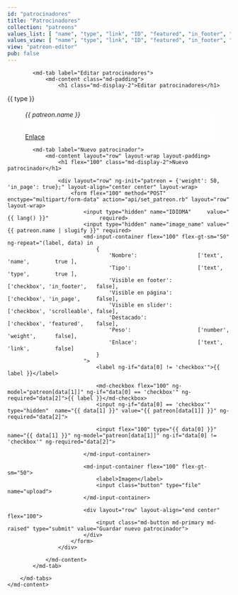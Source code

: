 ```yaml
---
id: "patrocinadores"
title: "Patrocinadores"
collection: "patreons"
values_list: [ "name", "type", "link", "ID", "featured", "in_footer", "in_page", "scrolleable", "weight" ]
values_view: [ "name", "type", "link", "ID", "featured", "in_footer", "in_page", "scrolleable", "weight" ]
view: "patreon-editor"
pub: false
---
```


<div flex="100" layout="row" layout-align="center center" layout-margin>
    <md-content flex="100">
        <md-tabs md-dynamic-height md-border-bottom>

            <md-tab label="Editar patrocinadores">
                <md-content class="md-padding">
                    <h1 class="md-display-2">Editar patrocinadores</h1>

<div class="page" layout="column">
    <div flex class="team">
        <md-tabs md-selected="0" md-border-bottom md-dynamic-height>
        <md-tab ng-if="type != 'undefined'" ng-repeat="(type, patreons) in elements() | groupBy: 'type'">
            <md-tab-label>{{ type }}</md-tab-label>
            <md-tab-body flex>
                <div flex>
                    <md-grid-list md-cols-xs="1" md-cols-sm="2" md-cols-md="4" md-cols-gt-md="6" md-row-height-gt-md="1:1" md-row-height="2:2" md-gutter="12px">
                        <md-grid-tile ng-repeat="patreon in patreons" md-rowspan="1" md-colspan="1">
                            <a style="margin: 0;" ng-href="/admin/#!/{{ lang() }}/patrocinadores/{{ patreon.ID }}">
                                <md-content flex>
                                    <figure class="fader-caption" flex style="background-color: rgba(255,255,255,0.5);background-image: url('/img/patreons/{{ patreon.name | slugify }}.png');background-position: center center; background-repeat: no-repeat; background-size: contain;">
                                        <figcaption layout="column" layout-align="center center">
                                        <h6>{{ patreon.name }}</h6>
                                        <a ng-if="patreon.link != undefined" href="{{ patreon.link }}"><span class="button label">Enlace</span></a>
                                        </figcaption>
                                    </figure>
                                </md-content>
                            </a>
                        </md-grid-tile>
                    </md-grid-list>
                </div>
            </md-tab-body>
        </md-tab>
        </md-tabs>
    </div>
</div>
                </md-content>
            </md-tab>

            <md-tab label="Nuevo patrocinador">
                <md-content layout="row" layout-wrap layout-padding>
                    <h1 flex="100" class="md-display-2">Nuevo patrocinador</h1>

                    <div layout="row" ng-init="patreon = {'weight': 50, 'in_page': true};" layout-align="center center" layout-wrap>
                        <form flex="100" method="POST" enctype="multipart/form-data" action="api/set_patreon.rb" layout="row" layout-wrap>
                            <input type="hidden" name="IDIOMA"     value="{{ lang() }}"                required>
                            <input type="hidden" name="image_name" value="{{ patreon.name | slugify }}" required>
                            <md-input-container flex="100" flex-gt-sm="50" ng-repeat="(label, data) in 
                                {
                                    'Nombre':                   ['text',     'name',        true ],
                                    'Tipo':                     ['text',     'type',        true ],
                                    'Visible en footer':        ['checkbox', 'in_footer',   false],
                                    'Visible en página':        ['checkbox', 'in_page',     false],
                                    'Visible en slider':        ['checkbox', 'scrolleable', false],
                                    'Destacado':                ['checkbox', 'featured',    false],
                                    'Peso':                     ['number',   'weight',      false],
                                    'Enlace':                   ['text',     'link',        false]
                                }
                            ">
                                <label ng-if="data[0] != 'checkbox'">{{ label }}</label>

                                <md-checkbox flex="100" ng-model="patreon[data[1]]" ng-if="data[0] == 'checkbox'" ng-required="data[2]">{{ label }}</md-checkbox>
                                <input ng-if="data[0] == 'checkbox'" type="hidden"  name="{{ data[1] }}" value="{{ patreon[data[1]] }}" ng-required="data[2]">

                                <input flex="100" type="{{ data[0] }}" name="{{ data[1] }}" ng-model="patreon[data[1]]" ng-if="data[0] != 'checkbox'" ng-required="data[2]">

                            </md-input-container>

                            <md-input-container flex="100" flex-gt-sm="50">
                                <label>Imagen</label>
                                <input class="button" type="file" name="upload">
                            </md-input-container>

                            <div layout="row" layout-align="end center" flex="100">
                                <input class="md-button md-primary md-raised" type="submit" value="Guardar nuevo patrocinador">
                            </div>
                        </form>
                    </div>

                </md-content>
            </md-tab>

        </md-tabs>
    </md-content>
</div>
